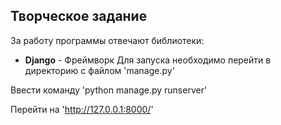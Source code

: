 ## Творческое задание
За работу программы отвечают библиотеки:
- **Django** - Фреймворк
Для запуска необходимо перейти в директорию с файлом 'manage.py'

Ввести команду 'python manage.py runserver'

Перейти на 'http://127.0.0.1:8000/'